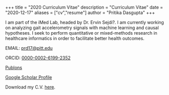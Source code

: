 +++
title = "2020 Curriculum Vitae"
description = "Curriculum Vitae"
date = "2020-12-17"
aliases = ["cv","resume"]
author = "Pritika Dasgupta"
+++

I am part of the iMed Lab, headed by Dr. Ervin Sejdi?. I am currently working on analyzing gait accelerometry signals with machine learning and causal hypotheses. I seek to perform quantitative or mixed-methods research in healthcare informatics in order to facilitate better health outcomes. 

EMAIL: prd17@pitt.edu 

ORCID: [0000-0002-6199-2352](https://orcid.org/0000-0002-6199-2352)

[Publons](https://publons.com/researcher/3485857/pritika-dasgupta/)

[Google Scholar Profile](https://scholar.google.com/citations?user=0Lt0Ap8AAAAJ&hl=en)

Download my C.V. [here](/Pritika_Dasgupta_Resume_2020.pdf).
